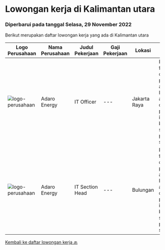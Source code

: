 
  # Lowongan kerja di Kalimantan utara

  ### Diperbarui pada tanggal Selasa, 29 November 2022

  Berikut merupakan daftar lowongan kerja yang ada di Kalimantan utara

  |Logo Perusahaan | Nama Perusahaan | Judul Pekerjaan | Gaji Pekerjaan | Lokasi | Deskripsi | Tanggal diunggah | Pranala |
  | -------------- | --------------- | --------------- | --------- | --------- | -------------- | ------- | ----------- |
  |![logo-perusahaan](https://image-service-cdn.seek.com.au/720e8b477d04fb6c14e6cb93a427df6d6d6433ec/ee4dce1061f3f616224767ad58cb2fc751b8d2dc)|Adaro Energy|IT Officer|---|Jakarta Raya|Responsible for coordinating, planning, and leading IT-related activities during the project, including building IT system, performing system &amp;...|Rabu, 02 November 2022|https://www.jobstreet.co.id/id/job/it-officer-4090317?token=0~f4b37fe4-4cba-441e-90f3-52065bd14bc2&sectionRank=1&jobId=jobstreet-id-job-4090317|
|![logo-perusahaan](https://image-service-cdn.seek.com.au/720e8b477d04fb6c14e6cb93a427df6d6d6433ec/ee4dce1061f3f616224767ad58cb2fc751b8d2dc)|Adaro Energy|IT Section Head|---|Bulungan|Responsible for coordinating, planning, and leading IT-related activities during the project, including building IT system, performing system &amp;...|Rabu, 02 November 2022|https://www.jobstreet.co.id/id/job/it-section-head-4090304?token=0~f4b37fe4-4cba-441e-90f3-52065bd14bc2&sectionRank=2&jobId=jobstreet-id-job-4090304|


  [Kembali ke daftar lowongan kerja 🔙](../README.md#daftar-lowongan-kerja)
  